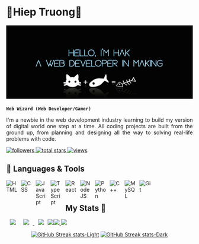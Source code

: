 # 🤪Hiep Truong🥴

[![MasterHead](banner.png)](https://github.com/hieptth)

**`Web Wizard (Web Developer/Gamer)`**

<p style="text-align: justify;text-justify: inter-word;">
I'm a newbie in the web development industry learning to build my version of digital world one step at a time. All coding projects are built from the ground up, from planning and designing all the way to solving real-life problems with code.
</p>
<p align="left">

<a href="https://github.com/hieptth?tab=followers">
  <img alt="followers" title="Follow me on Github" src="https://custom-icon-badges.demolab.com/github/followers/hieptth?color=236ad3&labelColor=1155ba&style=for-the-badge&logo=person-add&label=Followers&logoColor=white"/>
</a>
<a href="https://github.com/hieptth?tab=repositories&sort=stargazers">
  <img alt="total stars" title="Total stars on GitHub" src="https://custom-icon-badges.demolab.com/github/stars/hieptth?color=55960c&style=for-the-badge&labelColor=488207&logo=star"/>
</a>
<a href="https://github.com/hieptth">
  <img alt="views" title="Profile Views" src="https://komarev.com/ghpvc/?username=hieptth&style=for-the-badge">
</a>

</p>

## 🧰 Languages & Tools

<img align="left" alt="HTML" width="30px" style="padding-right:10px;" src="https://cdn.jsdelivr.net/gh/devicons/devicon/icons/html5/html5-original.svg" />
<img align="left" alt="CSS" width="30px" style="padding-right:10px;" src="https://cdn.jsdelivr.net/gh/devicons/devicon/icons/css3/css3-original.svg" />
<img align="left" alt="JavaScript" width="30px" style="padding-right:10px;" src="https://cdn.jsdelivr.net/gh/devicons/devicon/icons/javascript/javascript-original.svg" />
<img align="left" alt="TypeScript" width="30px" style="padding-right:10px;" src="https://cdn.jsdelivr.net/gh/devicons/devicon/icons/typescript/typescript-original.svg" />
<img align="left" alt="React" width="30px" style="padding-right:10px;" src="https://cdn.jsdelivr.net/gh/devicons/devicon/icons/react/react-original.svg" />
<img align="left" alt="NodeJS" width="30px" style="padding-right:10px;" src="https://cdn.jsdelivr.net/gh/devicons/devicon/icons/nodejs/nodejs-original.svg" />
<img align="left" alt="Python" width="30px" style="padding-right:10px;" src="https://cdn.jsdelivr.net/gh/devicons/devicon/icons/python/python-original.svg" />
<img align="left" alt="C++" width="30px" style="padding-right:10px;" src="https://cdn.jsdelivr.net/gh/devicons/devicon/icons/cplusplus/cplusplus-original.svg" />
<img align="left" alt="MySQL" width="30px" style="padding-right:10px;" src="https://cdn.jsdelivr.net/gh/devicons/devicon/icons/mysql/mysql-original.svg" />
<img align="left" alt="Git" width="30px" style="padding-right:10px;" src="https://cdn.jsdelivr.net/gh/devicons/devicon/icons/git/git-original.svg" />
<br /><br />

## My Stats 🦖

<div align="center" style="display: flex; flex-direction: row;">

<!-- GitHub Stats -->
<a href="https://github.com/anuraghazra/github-readme-stats#gh-dark-mode-only">
    <img src="https://hieptth-github-readme-stats.vercel.app/api?username=hieptth&include_all_commits=true&number_format=short&show_icons=true&rank_icon=github&theme=radical#gh-dark-mode-only" hspace="10">
</a>
<a href="https://github.com/anuraghazra/github-readme-stats#gh-light-mode-only">
    <img src="https://hieptth-github-readme-stats.vercel.app/api?username=hieptth&include_all_commits=trues&number_format=short&show_icons=true&rank_icon=github&theme=transparent#gh-light-mode-only" hspace="10">
    <img src="https://hieptth-github-readme-stats.vercel.app/api?username=hieptth&include_all_commits=trues&number_format=short&show_icons=true&rank_icon=github&theme=transparent#gh-light-mode-only" hspace="10">
</a>

<!-- Languages Card -->
<a href="https://github.com/anuraghazra/github-readme-stats#gh-dark-mode-only">
  <img src="https://hieptth-github-readme-stats.vercel.app/api/top-langs/?username=hieptth&size_weight=0.1&count_weight=.9&langs_count=8&layout=compact&theme=radical#gh-dark-mode-only">
</a>
<a href="https://github.com/anuraghazra/github-readme-stats#gh-light-mode-only">
  <img src="https://hieptth-github-readme-stats.vercel.app/api/top-langs/?username=hieptth&size_weight=0.1&count_weight=.9&langs_count=8&layout=compact&theme=transparent#gh-light-mode-only">
  <img src="https://hieptth-github-readme-stats.vercel.app/api/top-langs/?username=hieptth&size_weight=0.1&count_weight=.9&langs_count=8&layout=compact&theme=transparent#gh-light-mode-only">
</a>

</div>

<p>
<div align="center">

<!-- GitHub Streak -->

[![GitHub Streak stats-Light](https://github-readme-streak-stats.herokuapp.com/?user=hieptth&theme=transparent#gh-light-mode-only)](https://git.io/streak-stats#gh-light-mode-only)
[![GitHub Streak stats-Dark](https://github-readme-streak-stats.herokuapp.com/?user=hieptth&theme=radical#gh-dark-mode-only)](https://git.io/streak-stats#gh-dark-mode-only)

</div>
